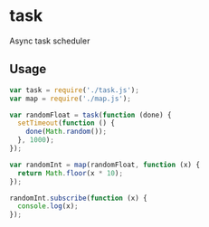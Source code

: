 task
====

Async task scheduler

Usage
-----

```js
var task = require('./task.js');
var map = require('./map.js');

var randomFloat = task(function (done) {
  setTimeout(function () {
    done(Math.random());
  }, 1000);
});

var randomInt = map(randomFloat, function (x) {
  return Math.floor(x * 10);
});

randomInt.subscribe(function (x) {
  console.log(x);
});
```
